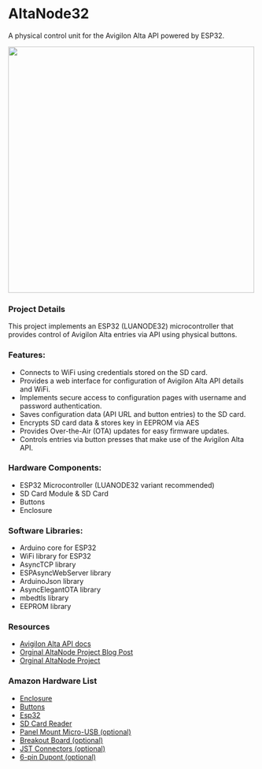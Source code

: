 # AltaNode32
A physical control unit for the Avigilon Alta API powered by ESP32.

<img src="https://jwise.dev/content/images/size/w1000/2024/06/altanode.png" width="500" >

### Project Details
This project implements an ESP32 (LUANODE32) microcontroller that provides control of Avigilon Alta entries via API using physical buttons.

### Features:
- Connects to WiFi using credentials stored on the SD card.
- Provides a web interface for configuration of Avigilon Alta API details and WiFi.
- Implements secure access to configuration pages with username and password authentication.
- Saves configuration data (API URL and button entries) to the SD card.
- Encrypts SD card data & stores key in EEPROM via AES
- Provides Over-the-Air (OTA) updates for easy firmware updates.
- Controls entries via button presses that make use of the Avigilon Alta API.

### Hardware Components:
- ESP32 Microcontroller (LUANODE32 variant recommended)
- SD Card Module & SD Card
- Buttons
- Enclosure

### Software Libraries:
- Arduino core for ESP32
- WiFi library for ESP32
- AsyncTCP library
- ESPAsyncWebServer library
- ArduinoJson library
- AsyncElegantOTA library
- mbedtls library
- EEPROM library

### Resources
- [Avigilon Alta API docs](https://openpath.readme.io/)
- [Orginal AltaNode Project Blog Post](https://jwise.dev/aviligon-alta-api/)
- [Orginal AltaNode Project](https://github.com/Joshua-Wise/AltaNode)

### Amazon Hardware List
- [Enclosure](https://www.amazon.com/uxcell-Button-Control-Station-Aperture/dp/B07WKJM1NJ)
- [Buttons](https://www.amazon.com/Waterproof-Momentary-Mushroom-Terminal-EJ22-241A/dp/B098FGVVFZ)
- [Esp32](https://www.amazon.com/DORHEA-ESP-WROOM-32-Development-Interface-Breakout/dp/B0CP5FN6N4?th=1)
- [SD Card Reader](https://www.amazon.com/dp/B0B7WZQVHS)
- [Panel Mount Micro-USB (optional)](https://www.amazon.com/QIANRENON-Threaded-Charging-Connector-Dashboard/dp/B0D17N33TX)
- [Breakout Board (optional)](https://www.amazon.com/dp/B0B85C98FX)
- [JST Connectors (optional)](https://www.amazon.com/dp/B076HLQ4FX)
- [6-pin Dupont (optional)](https://www.amazon.com/dp/B0B8YWWXS3)
